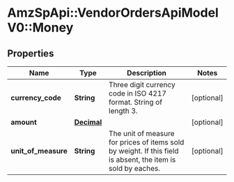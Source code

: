 # AmzSpApi::VendorOrdersApiModelV0::Money

## Properties
Name | Type | Description | Notes
------------ | ------------- | ------------- | -------------
**currency_code** | **String** | Three digit currency code in ISO 4217 format. String of length 3. | [optional] 
**amount** | [**Decimal**](Decimal.md) |  | [optional] 
**unit_of_measure** | **String** | The unit of measure for prices of items sold by weight. If this field is absent, the item is sold by eaches. | [optional] 

